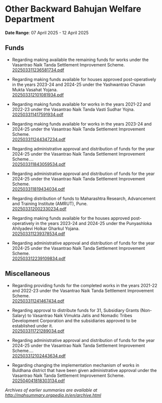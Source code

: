 # Other Backward Bahujan Welfare Department

**Date Range**: 07 April 2025 - 12 April 2025


## Funds
- Regarding making available the remaining funds for works under the Vasantrao Naik Tanda Settlement Improvement Scheme.\
  [202503311236581734.pdf](https://gr.maharashtra.gov.in/Site/Upload/Government%20Resolutions/English/202503311236581734.pdf)

- Regarding making funds available for houses approved post-operatively in the years 2023-24 and 2024-25 under the Yashwantrao Chavan Mukta Vasahat Yojana.\
  [202503312101081934.pdf](https://gr.maharashtra.gov.in/Site/Upload/Government%20Resolutions/English/202503312101081934.pdf)

- Regarding making funds available for works in the years 2021-22 and 2022-23 under the Vasantrao Naik Tanda Vasti Sudhar Yojna.\
  [202503311417591934.pdf](https://gr.maharashtra.gov.in/Site/Upload/Government%20Resolutions/English/202503311417591934.pdf)

- Regarding making funds available for works in the years 2023-24 and 2024-25 under the Vasantrao Naik Tanda Settlement Improvement Scheme.\
  [202503311244347234.pdf](https://gr.maharashtra.gov.in/Site/Upload/Government%20Resolutions/English/202503311244347234.pdf)

- Regarding administrative approval and distribution of funds for the year 2024-25 under the Vasantrao Naik Tanda Settlement Improvement Scheme....\
  [202503311843059534.pdf](https://gr.maharashtra.gov.in/Site/Upload/Government%20Resolutions/English/202503311843059534.pdf)

- Regarding administrative approval and distribution of funds for the year 2024-25 under the Vasantrao Naik Tanda Settlement Improvement Scheme.\
  [202503311819434034.pdf](https://gr.maharashtra.gov.in/Site/Upload/Government%20Resolutions/English/202503311819434034.pdf)

- Regarding distribution of funds to Maharashtra Research, Advancement and Training Institute (AMRUT), Pune.\
  [202503312002330234.pdf](https://gr.maharashtra.gov.in/Site/Upload/Government%20Resolutions/English/202503312002330234.pdf)

- Regarding making funds available for the houses approved post-operatively in the years 2023-24 and 2024-25 under the Punyashloka Ahilyadevi Holkar Gharkul Yojana.\
  [202503311239378534.pdf](https://gr.maharashtra.gov.in/Site/Upload/Government%20Resolutions/English/202503311239378534.pdf)

- Regarding administrative approval and distribution of funds for the year 2024-25 under the Vasantrao Naik Tanda Settlement Improvement Scheme.\
  [202503312239109834.pdf](https://gr.maharashtra.gov.in/Site/Upload/Government%20Resolutions/English/202503312239109834.pdf)

## Miscellaneous
- Regarding providing funds for the completed works in the years 2021-22 and 2022-23 under the Vasantrao Naik Tanda Settlement Improvement Scheme.\
  [202503311241467434.pdf](https://gr.maharashtra.gov.in/Site/Upload/Government%20Resolutions/English/202503311241467434.pdf)

- Regarding approval to distribute funds for 31, Subsidiary Grants (Non-Salary) to Vasantrao Naik Vimukta Jatis and Nomadic Tribes Development Corporation and the subsidiaries approved to be established under it.\
  [202503311721289034.pdf](https://gr.maharashtra.gov.in/Site/Upload/Government%20Resolutions/English/202503311721289034.pdf)

- Regarding administrative approval and distribution of funds for the year 2024-25 under the Vasantrao Naik Tanda Settlement Improvement Scheme....\
  [202503312102443634.pdf](https://gr.maharashtra.gov.in/Site/Upload/Government%20Resolutions/English/202503312102443634.pdf)

- Regarding changing the implementation mechanism of works in Buldhana district that have been given administrative approval under the Vasantrao Naik Tanda Settlement Improvement Scheme.\
  [202504041818303134.pdf](https://gr.maharashtra.gov.in/Site/Upload/Government%20Resolutions/English/202504041818303134.pdf)


*Archives of earlier summaries are available at http://mahsummary.orgpedia.in/en/archive.html*